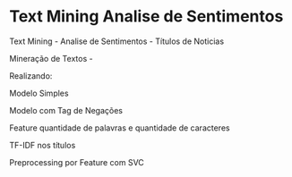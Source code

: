 # Text Mining Analise de Sentimentos
Text Mining - Analise de Sentimentos - Títulos de Noticias 

Mineração de Textos - 

Realizando:

Modelo Simples

Modelo com Tag de Negações

Feature quantidade de palavras e quantidade de caracteres

TF-IDF nos títulos

Preprocessing por Feature com SVC



